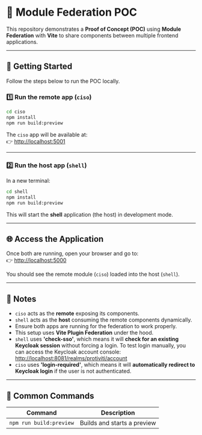 # 🧩 Module Federation POC

This repository demonstrates a **Proof of Concept (POC)** using **Module Federation** with **Vite** to share components between multiple frontend applications.

---

## 🚀 Getting Started

Follow the steps below to run the POC locally.

### 1️⃣ Run the **remote app** (`ciso`)

```bash
cd ciso
npm install
npm run build:preview
```

The `ciso` app will be available at:  
👉 [http://localhost:5001](http://localhost:5001)

---

### 2️⃣ Run the **host app** (`shell`)

In a new terminal:

```bash
cd shell
npm install
npm run build:preview
```

This will start the **shell** application (the host) in development mode.

---

## 🌐 Access the Application

Once both are running, open your browser and go to:  
👉 [http://localhost:5000](http://localhost:5000)

You should see the remote module (`ciso`) loaded into the host (`shell`).

---

## 🧠 Notes

- `ciso` acts as the **remote** exposing its components.
- `shell` acts as the **host** consuming the remote components dynamically.
- Ensure both apps are running for the federation to work properly.
- This setup uses **Vite Plugin Federation** under the hood.
- `shell` uses **'check-sso'**, which means it will **check for an existing Keycloak session** without forcing a login. To test login manually, you can access the Keycloak account console: [http://localhost:8081/realms/protiviti/account](http://localhost:8081/realms/protiviti/account)
- `ciso` uses **'login-required'**, which means it will **automatically redirect to Keycloak login** if the user is not authenticated.

---

## 🧹 Common Commands

| Command                 | Description                 |
| ----------------------- | --------------------------- |
| `npm run build:preview` | Builds and starts a preview |
